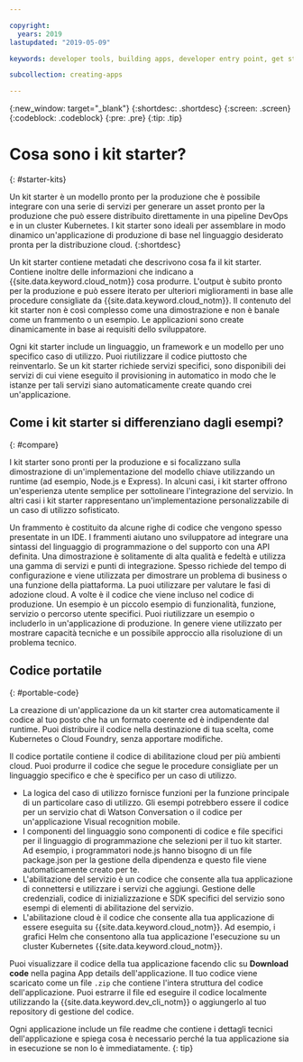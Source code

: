 ```yaml
---

copyright:
  years: 2019
lastupdated: "2019-05-09"

keywords: developer tools, building apps, developer entry point, get started coding, starter kit

subcollection: creating-apps

---
```

{:new_window: target="_blank"}
{:shortdesc: .shortdesc}
{:screen: .screen}
{:codeblock: .codeblock}
{:pre: .pre}
{:tip: .tip}

# Cosa sono i kit starter?
{: #starter-kits}

Un kit starter è un modello pronto per la produzione che è possibile integrare con una serie di servizi per generare un asset pronto per la produzione che può essere distribuito direttamente in una pipeline DevOps e in un cluster Kubernetes. I kit starter sono ideali per assemblare in modo dinamico un'applicazione di produzione di base nel linguaggio desiderato pronta per la distribuzione cloud. 
{:shortdesc}

Un kit starter contiene metadati che descrivono cosa fa il kit starter. Contiene inoltre delle informazioni che indicano a {{site.data.keyword.cloud_notm}} cosa produrre. L'output è subito pronto per la produzione e può essere iterato per ulteriori miglioramenti in base alle procedure consigliate da {{site.data.keyword.cloud_notm}}. Il contenuto del kit starter non è così complesso come una dimostrazione e non è banale come un frammento o un esempio. Le applicazioni sono create dinamicamente in base ai requisiti dello sviluppatore.

Ogni kit starter include un linguaggio, un framework e un modello per uno specifico caso di utilizzo. Puoi riutilizzare il codice piuttosto che reinventarlo. Se un kit starter richiede servizi specifici, sono disponibili dei servizi di cui viene eseguito il provisioning in automatico in modo che le istanze per tali servizi siano automaticamente create quando crei un'applicazione.

## Come i kit starter si differenziano dagli esempi?
{: #compare}

I kit starter sono pronti per la produzione e si focalizzano sulla dimostrazione di un'implementazione del modello chiave utilizzando un runtime (ad esempio, Node.js e Express). In alcuni casi, i kit starter offrono un'esperienza utente semplice per sottolineare l'integrazione del servizio. In altri casi i kit starter rappresentano un'implementazione personalizzabile di un caso di utilizzo sofisticato.

Un frammento è costituito da alcune righe di codice che vengono spesso presentate in un IDE. I frammenti aiutano uno sviluppatore ad integrare una sintassi del linguaggio di programmazione o del supporto con una API definita. Una dimostrazione è solitamente di alta qualità e fedeltà e utilizza una gamma di servizi e punti di integrazione. Spesso richiede del tempo di configurazione e viene utilizzata per dimostrare un problema di business o una funzione della piattaforma. La puoi utilizzare per valutare le fasi di adozione cloud. A volte è il codice che viene incluso nel codice di produzione. Un esempio è un piccolo esempio di funzionalità, funzione, servizio o percorso utente specifici. Puoi riutilizzare un esempio o includerlo in un'applicazione di produzione. In genere viene utilizzato per mostrare capacità tecniche e un possibile approccio alla risoluzione di un problema tecnico.

## Codice portatile
{: #portable-code}

La creazione di un'applicazione da un kit starter crea automaticamente il codice al tuo posto che ha un formato coerente ed è indipendente dal runtime. Puoi distribuire il codice nella destinazione di tua scelta, come Kubernetes o Cloud Foundry, senza apportare modifiche.

Il codice portatile contiene il codice di abilitazione cloud per più ambienti cloud. Puoi produrre il codice che segue le procedure consigliate per un linguaggio specifico e che è specifico per un caso di utilizzo. 

* La logica del caso di utilizzo fornisce funzioni per la funzione principale di un particolare caso di utilizzo. Gli esempi potrebbero essere il codice per un servizio chat di Watson Conversation o il codice per un'applicazione Visual recognition mobile.
* I componenti del linguaggio sono componenti di codice e file specifici per il linguaggio di programmazione che selezioni per il tuo kit starter. Ad esempio, i programmatori node.js hanno bisogno di un file package.json per la gestione della dipendenza e questo file viene automaticamente creato per te.
* L'abilitazione del servizio è un codice che consente alla tua applicazione di connettersi e utilizzare i servizi che aggiungi. Gestione delle credenziali, codice di inizializzazione e SDK specifici del servizio sono esempi di elementi di abilitazione del servizio.
* L'abilitazione cloud è il codice che consente alla tua applicazione di essere eseguita su {{site.data.keyword.cloud_notm}}. Ad esempio, i grafici Helm che consentono alla tua applicazione l'esecuzione su un cluster Kubernetes {{site.data.keyword.cloud_notm}}.

Puoi visualizzare il codice della tua applicazione facendo clic su **Download code** nella pagina App details dell'applicazione. Il tuo codice viene scaricato come un file `.zip` che contiene l'intera struttura del codice dell'applicazione. Puoi estrarre il file ed eseguire il codice localmente utilizzando la {{site.data.keyword.dev_cli_notm}} o aggiungerlo al tuo repository di gestione del codice.

Ogni applicazione include un file readme che contiene i dettagli tecnici dell'applicazione e spiega cosa è necessario perché la tua applicazione sia in esecuzione se non lo è immediatamente.
{: tip}
